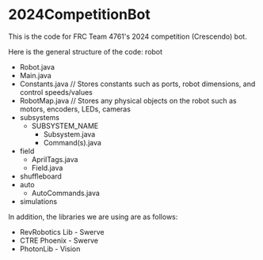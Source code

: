 # 2024CompetitionBot
This is the code for FRC Team 4761's 2024 competition (Crescendo) bot.

Here is the general structure of the code:
robot
- Robot.java
- Main.java
- Constants.java   // Stores constants such as ports, robot dimensions, and control speeds/values
- RobotMap.java    // Stores any physical objects on the robot such as motors, encoders, LEDs, cameras
- subsystems
  - SUBSYSTEM_NAME
    - Subsystem.java
    - Command(s).java
- field
  - AprilTags.java
  - Field.java
- shuffleboard
- auto
  - AutoCommands.java
- simulations

In addition, the libraries we are using are as follows:
- RevRobotics Lib - Swerve
- CTRE Phoenix - Swerve
- PhotonLib - Vision
